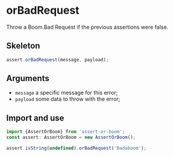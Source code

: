 # orBadRequest

Throw a Boom.Bad Request if the previous assertions were false.

## Skeleton

```ts
assert.orBadRequest(message, payload);
```

## Arguments

- `message` a specific message for this error;
- `payload` some data to throw with the error;

## Import and use

```ts
import {AssertOrBoom} from 'assert-or-boom';
const assert: AssertOrBoom = new AssertOrBoom();

assert.isString(undefined).orBadRequest('Badaboom');
```
